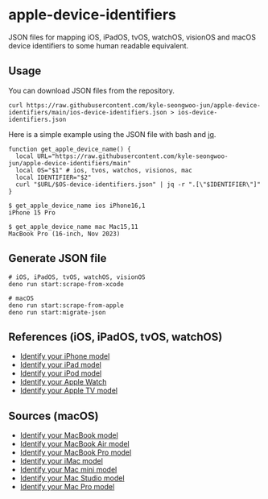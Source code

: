 # apple-device-identifiers

JSON files for mapping iOS, iPadOS, tvOS, watchOS, visionOS and macOS device identifiers to some human readable equivalent.

## Usage

You can download JSON files from the repository.

```shell
curl https://raw.githubusercontent.com/kyle-seongwoo-jun/apple-device-identifiers/main/ios-device-identifiers.json > ios-device-identifiers.json
```

Here is a simple example using the JSON file with bash and [jq](https://stedolan.github.io/jq/).

```shell
function get_apple_device_name() {
  local URL="https://raw.githubusercontent.com/kyle-seongwoo-jun/apple-device-identifiers/main"
  local OS="$1" # ios, tvos, watchos, visionos, mac
  local IDENTIFIER="$2"
  curl "$URL/$OS-device-identifiers.json" | jq -r ".[\"$IDENTIFIER\"]"
}

$ get_apple_device_name ios iPhone16,1
iPhone 15 Pro

$ get_apple_device_name mac Mac15,11
MacBook Pro (16-inch, Nov 2023)
```

## Generate JSON file

```shell
# iOS, iPadOS, tvOS, watchOS, visionOS
deno run start:scrape-from-xcode

# macOS
deno run start:scrape-from-apple
deno run start:migrate-json
```

## References (iOS, iPadOS, tvOS, watchOS)

- [Identify your iPhone model](https://support.apple.com/en-us/108044)
- [Identify your iPad model](https://support.apple.com/en-us/108043)
- [Identify your iPod model](https://support.apple.com/en-us/103823)
- [Identify your Apple Watch](https://support.apple.com/en-us/108056)
- [Identify your Apple TV model](https://support.apple.com/en-us/101605)

## Sources (macOS)

- [Identify your MacBook model](https://support.apple.com/en-us/103257)
- [Identify your MacBook Air model](https://support.apple.com/en-us/102869)
- [Identify your MacBook Pro model](https://support.apple.com/en-us/108052)
- [Identify your iMac model](https://support.apple.com/en-us/108054)
- [Identify your Mac mini model](https://support.apple.com/en-us/102852)
- [Identify your Mac Studio model](https://support.apple.com/en-us/102231)
- [Identify your Mac Pro model](https://support.apple.com/en-us/102887)
